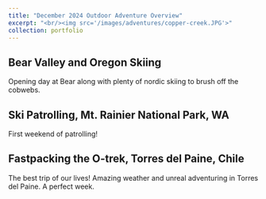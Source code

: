 ```yaml
---
title: "December 2024 Outdoor Adventure Overview"
excerpt: "<br/><img src='/images/adventures/copper-creek.JPG'>"
collection: portfolio
---
```

## Bear Valley and Oregon Skiing
Opening day at Bear along with plenty of nordic skiing to brush off the cobwebs.

## Ski Patrolling, Mt. Rainier National Park, WA
First weekend of patrolling!

## Fastpacking the O-trek, Torres del Paine, Chile
The best trip of our lives! Amazing weather and unreal adventuring in Torres del Paine. A perfect week. 
